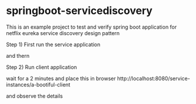 # springboot-servicediscovery

This is an example project to test and verify spring boot application for netflix eureka service discovery design pattern

Step 1) First run the service application

and thern

Step 2) Run client application

wait for a 2 minutes and place this in browser http://localhost:8080/service-instances/a-bootiful-client

and observe the details
